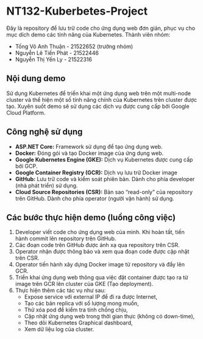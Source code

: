 # NT132-Kuberbetes-Project
Đây là repository để lưu trữ code cho ứng dụng web đơn giản, phục vụ cho mục dích demo các tính năng của Kubernetes.
Thành viên nhóm:
- Tống Võ Anh Thuận - 21522652 (trưởng nhóm)
- Nguyễn Lê Tiến Phát - 21522446
- Nguyễn Thị Yến Ly - 21522316
## Nội dung demo
Sử dụng Kubernetes để triển khai một ứng dụng web trên một multi-node cluster và thể hiện một số tính năng chính của Kubernetes trên cluster được tạo. Xuyên suốt demo sẽ sử dụng các dịch vụ được cung cấp bởi Google Cloud Platform.
## Công nghệ sử dụng
-	**ASP.NET Core:** Framework sử dụng để tạo ứng dụng web. 
-	**Docker:** Đóng gói và tạo Docker image của ứng dụng web.
-	**Google Kubernetes Engine (GKE):** Dịch vụ Kubernetes được cung cấp bởi GCP. 
-	**Google Container Registry (GCR):** Dịch vụ lưu trữ Docker image 
-	**GitHub:** Lưu trữ code và kiểm soát phiên bản. Dành cho phía developer (nhà phát triển) sử dụng.
-	**Cloud Source Repositories (CSR):** Bản sao “read-only” của repository trên GitHub. Dành cho phía operator (người vận hành) sử dụng.

## Các bước thực hiện demo (luồng công việc)
1.	Developer viết code cho ứng dụng web của mình. Khi hoàn tất, tiến hành commit lên repository trên GitHub.
2.	Các đoạn code trên GitHub được ánh xạ qua repository trên CSR.
3.	Operator nhận được thông báo và xem qua đoạn code được cập nhật trên CSR.
4.	Operator tiến hành xây dựng Docker image từ repository và đẩy lên GCR.
5.	Triển khai ứng dụng web thông qua việc đặt container được tạo ra từ image trên GCR lên cluster của GKE (Tạo deployment).
6.	Thực hiện thêm các tác vụ như sau:
    -	Expose service với external IP để đi ra được Internet,
    -   Tạo các bản replica với số lượng mong muốn,
    - Thử xóa pod để kiểm tra tính chống chịu,
    - Cập nhật ứng dụng web trong thời gian thực (không có down-time),
    - Theo dõi Kubernetes Graphical dashboard,
    - Xem dữ liệu log của cluster.

